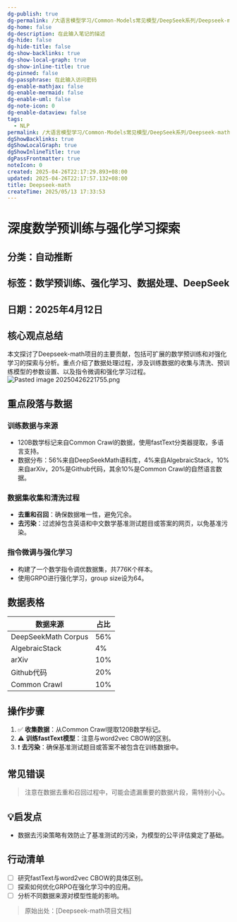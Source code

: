 ```yaml
---
dg-publish: true
dg-permalink: /大语言模型学习/Common-Models常见模型/DeepSeek系列/Deepseek-math
dg-home: false
dg-description: 在此输入笔记的描述
dg-hide: false
dg-hide-title: false
dg-show-backlinks: true
dg-show-local-graph: true
dg-show-inline-title: true
dg-pinned: false
dg-passphrase: 在此输入访问密码
dg-enable-mathjax: false
dg-enable-mermaid: false
dg-enable-uml: false
dg-note-icon: 0
dg-enable-dataview: false
tags:
  - NLP
permalink: /大语言模型学习/Common-Models常见模型/DeepSeek系列/Deepseek-math/
dgShowBacklinks: true
dgShowLocalGraph: true
dgShowInlineTitle: true
dgPassFrontmatter: true
noteIcon: 0
created: 2025-04-26T22:17:29.893+08:00
updated: 2025-04-26T22:17:57.132+08:00
title: Deepseek-math
createTime: 2025/05/13 17:33:53
---
```




# 深度数学预训练与强化学习探索

## 分类：自动推断


## 标签：数学预训练、强化学习、数据处理、DeepSeek


## 日期：2025年4月12日


## 核心观点总结
本文探讨了Deepseek-math项目的主要贡献，包括可扩展的数学预训练和对强化学习的探索与分析。重点介绍了数据处理过程，涉及训练数据的收集与清洗、预训练模型的参数设置、以及指令微调和强化学习过程。
![Pasted image 20250426221755.png](/img/user/%E9%99%84%E4%BB%B6/Pasted%20image%2020250426221755.png)


## 重点段落与数据

### 训练数据与来源
- 120B数学标记来自Common Crawl的数据，使用fastText分类器提取，多语言支持。
- 数据分布：56%来自DeepSeekMath语料库，4%来自AlgebraicStack，10%来自arXiv，20%是Github代码，其余10%是Common Crawl的自然语言数据。


### 数据集收集和清洗过程
- **去重和召回**：确保数据唯一性，避免冗余。
- **去污染**：过滤掉包含英语和中文数学基准测试题目或答案的网页，以免基准污染。


### 指令微调与强化学习
- 构建了一个数学指令调优数据集，共776K个样本。
- 使用GRPO进行强化学习，group size设为64。


## 数据表格
| 数据来源            | 占比  |
|-----------------|-----|
| DeepSeekMath Corpus | 56% |
| AlgebraicStack     | 4%  |
| arXiv              | 10% |
| Github代码         | 20% |
| Common Crawl       | 10% |


## 操作步骤
1. ✅ **收集数据**：从Common Crawl提取120B数学标记。
2. ⚠ **训练fastText模型**：注意与word2vec CBOW的区别。
3. ❗ **去污染**：确保基准测试题目或答案不被包含在训练数据中。


## 常见错误
> 注意在数据去重和召回过程中，可能会遗漏重要的数据片段，需特别小心。


## 💡启发点
- 数据去污染策略有效防止了基准测试的污染，为模型的公平评估奠定了基础。


## 行动清单
- [ ] 研究fastText与word2vec CBOW的具体区别。
- [ ] 探索如何优化GRPO在强化学习中的应用。
- [ ] 分析不同数据来源对模型性能的影响。

> 原始出处：[Deepseek-math项目文档]
